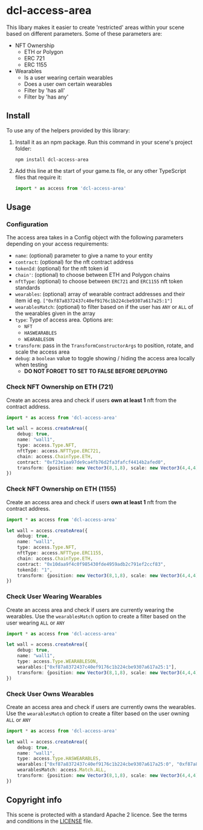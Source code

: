 
# dcl-access-area

This libary makes it easier to create 'restricted' areas within your scene based on different parameters. Some of these parameters are:
- NFT Ownership
   - ETH or Polygon
   - ERC 721
   - ERC 1155
- Wearables
   - Is a user wearing certain wearables
   - Does a user own certain wearables
   - Filter by 'has all'
   - Filter by 'has any' 



## Install

To use any of the helpers provided by this library:

1. Install it as an npm package. Run this command in your scene's project folder:

   ```
   npm install dcl-access-area
   ```

2. Add this line at the start of your game.ts file, or any other TypeScript files that require it:

   ```ts
   import * as access from 'dcl-access-area'
   ```

## Usage

### Configuration

The access area takes in a Config object with the following parameters depending on your access requirements:

- `name`: (optional) parameter to give a name to your entity
- `contract`: (optional) for the nft contract address
- `tokenId`: (optional) for the nft token id
- `chain'`: (optional) to choose between ETH and Polygon chains
- `nftType`: (optional) to choose between `ERC721` and `ERC1155` nft token standards
- `wearables`: (optional) array of wearable contract addresses and their item id eg. `["0xf87a8372437c40ef9176c1b224cbe9307a617a25:1"]`
- `wearablesMatch`: (optional) to filter based on if the user has `ANY` or `ALL` of the wearables given in the array
- `type`: Type of access area. Options are:
   - `NFT`
   - `HASWEARABLES`
   - `WEARABLESON`
- `transform`: pass in the `TransformConstructorArgs` to position, rotate, and scale the access area
- `debug`: a `boolean` value to toggle showing / hiding the access area locally when testing
   - **DO NOT FORGET TO SET TO FALSE BEFORE DEPLOYING**

### Check NFT Ownership on ETH (721)

Create an access area and check if users **own at least 1** nft from the contract address.

```ts
import * as access from 'dcl-access-area'

let wall = access.createArea({
    debug: true,
    name: "wall1",
    type: access.Type.NFT,
    nftType: access.NFTType.ERC721,
    chain: access.ChainType.ETH,
    contract: "0xf23e1aa97de9ca4fb76d2fa3fafcf4414b2afed0",
    transform: {position: new Vector3(8,1,8), scale: new Vector3(4,4,4)}
})
```

### Check NFT Ownership on ETH (1155)

Create an access area and check if users **own at least 1** nft from the contract address.

```ts
import * as access from 'dcl-access-area'

let wall = access.createArea({
    debug: true,
    name: "wall1",
    type: access.Type.NFT,
    nftType: access.NFTType.ERC1155,
    chain: access.ChainType.ETH,
    contract: "0x10daa9f4c0f985430fde4959adb2c791ef2ccf83",
    tokenId: "1",
    transform: {position: new Vector3(8,1,8), scale: new Vector3(4,4,4)}
})
```

### Check User Wearing Wearables

Create an access area and check if users are currently wearing the wearables. Use the `wearablesMatch` option to create a filter based on the user wearing `ALL` or `ANY`

```ts
import * as access from 'dcl-access-area'

let wall = access.createArea({
    debug: true,
    name: "wall1",
    type: access.Type.WEARABLESON,
    wearables:["0xf87a8372437c40ef9176c1b224cbe9307a617a25:1"],
    transform: {position: new Vector3(8,1,8), scale: new Vector3(4,4,4)}
})
```


### Check User Owns Wearables

Create an access area and check if users are currently owns the wearables. Use the `wearablesMatch` option to create a filter based on the user owning `ALL` or `ANY`

```ts
import * as access from 'dcl-access-area'

let wall = access.createArea({
    debug: true,
    name: "wall1",
    type: access.Type.HASWEARABLES,
    wearables:["0xf87a8372437c40ef9176c1b224cbe9307a617a25:0", "0xf87a8372437c40ef9176c1b224cbe9307a617a25:1"],
    wearablesMatch: access.Match.ALL,
    transform: {position: new Vector3(8,1,8), scale: new Vector3(4,4,4)}
})
```


## Copyright info

This scene is protected with a standard Apache 2 licence. See the terms and conditions in the [LICENSE](/LICENSE) file.

